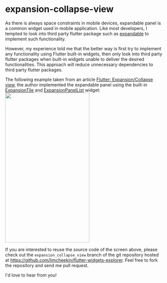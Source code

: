 # expansion-collapse-view
As there is always space constraints in mobile devices, expandable panel is a common widget used in mobile application. Like most developers, I tempted to look into third party flutter package such as [expandable](https://pub.dev/packages/expandable) to implement such functionality. 

However, my experience told me that the better way is first try to implement any functionality using Flutter built-in widgets, then only look into third party flutter packages when built-in widgets unable to deliver the desired functionalities. This approach will reduce unnecessary dependencies to third party flutter packages.

The following example taken from an article [Flutter: Expansion/Collapse view](https://medium.com/flutter-community/flutter-expansion-collapse-view-fde9c51ac438), the author implemented the expandable panel using the built-in [ExpansionTile](https://api.flutter.dev/flutter/material/ExpansionTile-class.html) and [ExpansionPanelList](https://api.flutter.dev/flutter/material/ExpansionPanelList-class.html) widget:
<br /><img src="../../images/expansion_collapse_view/screenshots.gif" height="480px" width="270px" />

If you are interested to reuse the source code of the screen above, please check out the `expansion_collapse_view` branch of the git repository hosted at https://github.com/limcheekin/flutter-widgets-explorer. Feel free to fork the repository and send me pull request.

I'd love to hear from you!